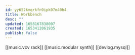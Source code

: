 ```yaml
---
id: yy652kvqrkfn9ipk07m40h4
title: Workbench
desc: ""
updated: 1658167838007
created: 1653412061935
publish: false
---
```


[[music.vcv rack]]
[[music.modular synth]]
[[devlog.mysql]]